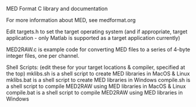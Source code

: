 
MED Format C library and documentation

For more information about MED, see medformat.org

Edit targets.h to set the target operating system (and if appropriate, target application - only Matlab is supported as a target application currently)

MED2RAW.c is example code for converting MED files to a series of 4-byte integer files, one per channel.

Shell Scripts: (edit these for your target locations & compiler, specified at the top)
mklibs.sh is a shell script to create MED libraries in MacOS & Linux
mklibs.bat is a shell script to create MED libraries in Windows
compile.sh is a shell script to compile MED2RAW using MED libraries in MacOS & Linux
compile.bat is a shell script to compile MED2RAW using MED libraries in Windows
